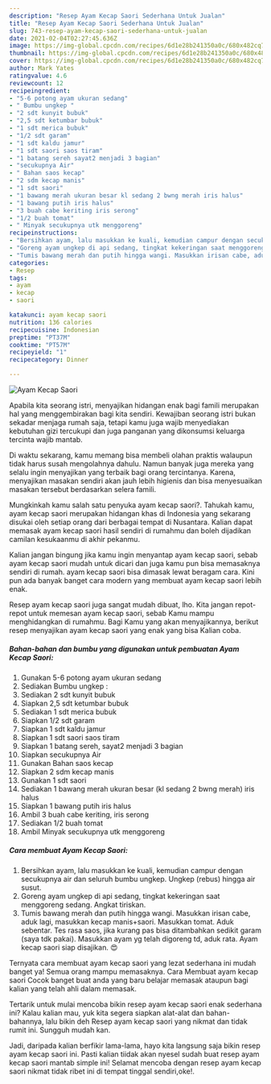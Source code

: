 ```yaml
---
description: "Resep Ayam Kecap Saori Sederhana Untuk Jualan"
title: "Resep Ayam Kecap Saori Sederhana Untuk Jualan"
slug: 743-resep-ayam-kecap-saori-sederhana-untuk-jualan
date: 2021-02-04T02:27:45.636Z
image: https://img-global.cpcdn.com/recipes/6d1e28b241350a0c/680x482cq70/ayam-kecap-saori-foto-resep-utama.jpg
thumbnail: https://img-global.cpcdn.com/recipes/6d1e28b241350a0c/680x482cq70/ayam-kecap-saori-foto-resep-utama.jpg
cover: https://img-global.cpcdn.com/recipes/6d1e28b241350a0c/680x482cq70/ayam-kecap-saori-foto-resep-utama.jpg
author: Mark Yates
ratingvalue: 4.6
reviewcount: 12
recipeingredient:
- "5-6 potong ayam ukuran sedang"
- " Bumbu ungkep "
- "2 sdt kunyit bubuk"
- "2,5 sdt ketumbar bubuk"
- "1 sdt merica bubuk"
- "1/2 sdt garam"
- "1 sdt kaldu jamur"
- "1 sdt saori saos tiram"
- "1 batang sereh sayat2 menjadi 3 bagian"
- "secukupnya Air"
- " Bahan saos kecap"
- "2 sdm kecap manis"
- "1 sdt saori"
- "1 bawang merah ukuran besar kl sedang 2 bwng merah iris halus"
- "1 bawang putih iris halus"
- "3 buah cabe keriting iris serong"
- "1/2 buah tomat"
- " Minyak secukupnya utk menggoreng"
recipeinstructions:
- "Bersihkan ayam, lalu masukkan ke kuali, kemudian campur dengan secukupnya air dan seluruh bumbu ungkep. Ungkep (rebus) hingga air susut."
- "Goreng ayam ungkep di api sedang, tingkat kekeringan saat menggoreng sedang. Angkat tiriskan."
- "Tumis bawang merah dan putih hingga wangi. Masukkan irisan cabe, aduk lagi, masukkan kecap manis+saori. Masukkan tomat. Aduk sebentar. Tes rasa saos, jika kurang pas bisa ditambahkan sedikit garam (saya tdk pakai). Masukkan ayam yg telah digoreng td, aduk rata. Ayam kecap saori siap disajikan. 😍"
categories:
- Resep
tags:
- ayam
- kecap
- saori

katakunci: ayam kecap saori 
nutrition: 136 calories
recipecuisine: Indonesian
preptime: "PT37M"
cooktime: "PT57M"
recipeyield: "1"
recipecategory: Dinner

---
```



![Ayam Kecap Saori](https://img-global.cpcdn.com/recipes/6d1e28b241350a0c/680x482cq70/ayam-kecap-saori-foto-resep-utama.jpg)

Apabila kita seorang istri, menyajikan hidangan enak bagi famili merupakan hal yang menggembirakan bagi kita sendiri. Kewajiban seorang istri bukan sekadar menjaga rumah saja, tetapi kamu juga wajib menyediakan kebutuhan gizi tercukupi dan juga panganan yang dikonsumsi keluarga tercinta wajib mantab.

Di waktu  sekarang, kamu memang bisa membeli olahan praktis walaupun tidak harus susah mengolahnya dahulu. Namun banyak juga mereka yang selalu ingin menyajikan yang terbaik bagi orang tercintanya. Karena, menyajikan masakan sendiri akan jauh lebih higienis dan bisa menyesuaikan masakan tersebut berdasarkan selera famili. 



Mungkinkah kamu salah satu penyuka ayam kecap saori?. Tahukah kamu, ayam kecap saori merupakan hidangan khas di Indonesia yang sekarang disukai oleh setiap orang dari berbagai tempat di Nusantara. Kalian dapat memasak ayam kecap saori hasil sendiri di rumahmu dan boleh dijadikan camilan kesukaanmu di akhir pekanmu.

Kalian jangan bingung jika kamu ingin menyantap ayam kecap saori, sebab ayam kecap saori mudah untuk dicari dan juga kamu pun bisa memasaknya sendiri di rumah. ayam kecap saori bisa dimasak lewat beragam cara. Kini pun ada banyak banget cara modern yang membuat ayam kecap saori lebih enak.

Resep ayam kecap saori juga sangat mudah dibuat, lho. Kita jangan repot-repot untuk memesan ayam kecap saori, sebab Kamu mampu menghidangkan di rumahmu. Bagi Kamu yang akan menyajikannya, berikut resep menyajikan ayam kecap saori yang enak yang bisa Kalian coba.

<!--inarticleads1-->

##### Bahan-bahan dan bumbu yang digunakan untuk pembuatan Ayam Kecap Saori:

1. Gunakan 5-6 potong ayam ukuran sedang
1. Sediakan  Bumbu ungkep :
1. Sediakan 2 sdt kunyit bubuk
1. Siapkan 2,5 sdt ketumbar bubuk
1. Sediakan 1 sdt merica bubuk
1. Siapkan 1/2 sdt garam
1. Siapkan 1 sdt kaldu jamur
1. Siapkan 1 sdt saori saos tiram
1. Siapkan 1 batang sereh, sayat2 menjadi 3 bagian
1. Siapkan secukupnya Air
1. Gunakan  Bahan saos kecap
1. Siapkan 2 sdm kecap manis
1. Gunakan 1 sdt saori
1. Sediakan 1 bawang merah ukuran besar (kl sedang 2 bwng merah) iris halus
1. Siapkan 1 bawang putih iris halus
1. Ambil 3 buah cabe keriting, iris serong
1. Sediakan 1/2 buah tomat
1. Ambil  Minyak secukupnya utk menggoreng




<!--inarticleads2-->

##### Cara membuat Ayam Kecap Saori:

1. Bersihkan ayam, lalu masukkan ke kuali, kemudian campur dengan secukupnya air dan seluruh bumbu ungkep. Ungkep (rebus) hingga air susut.
1. Goreng ayam ungkep di api sedang, tingkat kekeringan saat menggoreng sedang. Angkat tiriskan.
1. Tumis bawang merah dan putih hingga wangi. Masukkan irisan cabe, aduk lagi, masukkan kecap manis+saori. Masukkan tomat. Aduk sebentar. Tes rasa saos, jika kurang pas bisa ditambahkan sedikit garam (saya tdk pakai). Masukkan ayam yg telah digoreng td, aduk rata. Ayam kecap saori siap disajikan. 😍




Ternyata cara membuat ayam kecap saori yang lezat sederhana ini mudah banget ya! Semua orang mampu memasaknya. Cara Membuat ayam kecap saori Cocok banget buat anda yang baru belajar memasak ataupun bagi kalian yang telah ahli dalam memasak.

Tertarik untuk mulai mencoba bikin resep ayam kecap saori enak sederhana ini? Kalau kalian mau, yuk kita segera siapkan alat-alat dan bahan-bahannya, lalu bikin deh Resep ayam kecap saori yang nikmat dan tidak rumit ini. Sungguh mudah kan. 

Jadi, daripada kalian berfikir lama-lama, hayo kita langsung saja bikin resep ayam kecap saori ini. Pasti kalian tiidak akan nyesel sudah buat resep ayam kecap saori mantab simple ini! Selamat mencoba dengan resep ayam kecap saori nikmat tidak ribet ini di tempat tinggal sendiri,oke!.

